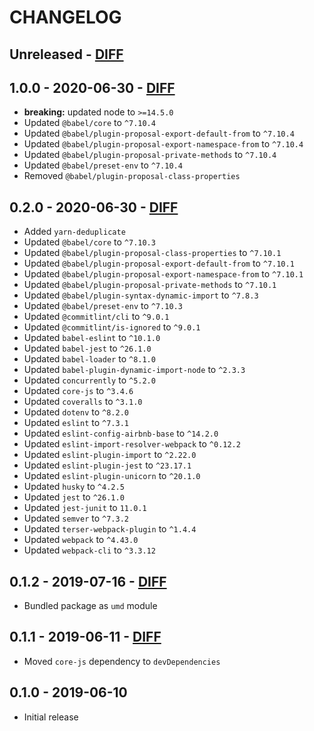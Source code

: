 # CHANGELOG

## Unreleased - [DIFF](https://github.com/ElateralLtd/brandgility-embedded-api/compare/v1.0.0...HEAD)

## 1.0.0 - 2020-06-30 - [DIFF](https://github.com/ElateralLtd/brandgility-embedded-api/compare/v0.2.0...v1.0.0)
- __breaking:__ updated node to `>=14.5.0`
- Updated `@babel/core` to `^7.10.4`
- Updated `@babel/plugin-proposal-export-default-from` to `^7.10.4`
- Updated `@babel/plugin-proposal-export-namespace-from` to `^7.10.4`
- Updated `@babel/plugin-proposal-private-methods` to `^7.10.4`
- Updated `@babel/preset-env` to `^7.10.4`
- Removed `@babel/plugin-proposal-class-properties`

## 0.2.0 - 2020-06-30 - [DIFF](https://github.com/ElateralLtd/brandgility-embedded-api/compare/v0.1.2...v0.2.0)
- Added `yarn-deduplicate`
- Updated `@babel/core` to `^7.10.3`
- Updated `@babel/plugin-proposal-class-properties` to `^7.10.1`
- Updated `@babel/plugin-proposal-export-default-from` to `^7.10.1`
- Updated `@babel/plugin-proposal-export-namespace-from` to `^7.10.1`
- Updated `@babel/plugin-proposal-private-methods` to `^7.10.1`
- Updated `@babel/plugin-syntax-dynamic-import` to `^7.8.3`
- Updated `@babel/preset-env` to `^7.10.3`
- Updated `@commitlint/cli` to `^9.0.1`
- Updated `@commitlint/is-ignored` to `^9.0.1`
- Updated `babel-eslint` to `^10.1.0`
- Updated `babel-jest` to `^26.1.0`
- Updated `babel-loader` to `^8.1.0`
- Updated `babel-plugin-dynamic-import-node` to `^2.3.3`
- Updated `concurrently` to `^5.2.0`
- Updated `core-js` to `^3.4.6`
- Updated `coveralls` to `^3.1.0`
- Updated `dotenv` to `^8.2.0`
- Updated `eslint` to `^7.3.1`
- Updated `eslint-config-airbnb-base` to `^14.2.0`
- Updated `eslint-import-resolver-webpack` to `^0.12.2`
- Updated `eslint-plugin-import` to `^2.22.0`
- Updated `eslint-plugin-jest` to `^23.17.1`
- Updated `eslint-plugin-unicorn` to `^20.1.0`
- Updated `husky` to `^4.2.5`
- Updated `jest` to `^26.1.0`
- Updated `jest-junit` to `11.0.1`          
- Updated `semver` to `^7.3.2`
- Updated `terser-webpack-plugin` to `^1.4.4`
- Updated `webpack` to `^4.43.0`
- Updated `webpack-cli` to `^3.3.12`

## 0.1.2 - 2019-07-16 - [DIFF](https://github.com/ElateralLtd/brandgility-embedded-api/compare/v0.1.1...v0.1.2)
- Bundled package as `umd` module

## 0.1.1 - 2019-06-11 - [DIFF](https://github.com/ElateralLtd/brandgility-embedded-api/compare/v0.1.0...v0.1.1)
- Moved `core-js` dependency to `devDependencies`

## 0.1.0 - 2019-06-10
- Initial release
